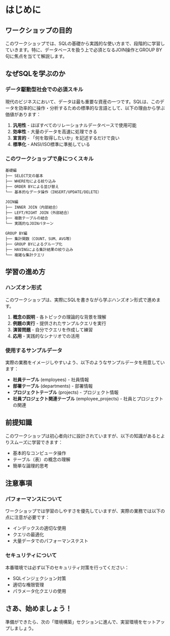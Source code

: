 # はじめに

## ワークショップの目的

このワークショップでは、SQLの基礎から実践的な使い方まで、段階的に学習していきます。特に、データベースを扱う上で必須となるJOIN操作とGROUP BY句に焦点を当てて解説します。

## なぜSQLを学ぶのか

### データ駆動型社会での必須スキル

現代のビジネスにおいて、データは最も重要な資産の一つです。SQLは、このデータを効率的に操作・分析するための標準的な言語として、以下の理由から学ぶ価値があります：

1. **汎用性** - ほぼすべてのリレーショナルデータベースで使用可能
2. **効率性** - 大量のデータを高速に処理できる
3. **宣言的** - 「何を取得したいか」を記述するだけで良い
4. **標準化** - ANSI/ISO標準に準拠している

### このワークショップで身につくスキル

```
基礎編
├── SELECT文の基本
├── WHERE句による絞り込み
├── ORDER BYによる並び替え
└── 基本的なデータ操作（INSERT/UPDATE/DELETE）

JOIN編
├── INNER JOIN（内部結合）
├── LEFT/RIGHT JOIN（外部結合）
├── 複数テーブルの結合
└── 実践的なJOINパターン

GROUP BY編
├── 集計関数（COUNT、SUM、AVG等）
├── GROUP BYによるグループ化
├── HAVINGによる集計結果の絞り込み
└── 複雑な集計クエリ
```

## 学習の進め方

### ハンズオン形式

このワークショップは、実際にSQLを書きながら学ぶハンズオン形式で進めます。

1. **概念の説明** - 各トピックの理論的な背景を理解
2. **例題の実行** - 提供されたサンプルクエリを実行
3. **演習問題** - 自分でクエリを作成して練習
4. **応用** - 実践的なシナリオでの活用

### 使用するサンプルデータ

実際の業務をイメージしやすいよう、以下のようなサンプルデータを用意しています：

- **社員テーブル** (employees) - 社員情報
- **部署テーブル** (departments) - 部署情報
- **プロジェクトテーブル** (projects) - プロジェクト情報
- **社員プロジェクト関連テーブル** (employee_projects) - 社員とプロジェクトの関連

## 前提知識

このワークショップは初心者向けに設計されていますが、以下の知識があるとよりスムーズに学習できます：

- 基本的なコンピュータ操作
- テーブル（表）の概念の理解
- 簡単な論理的思考

## 注意事項

### パフォーマンスについて

ワークショップでは学習のしやすさを優先していますが、実際の業務では以下の点に注意が必要です：

- インデックスの適切な使用
- クエリの最適化
- 大量データでのパフォーマンステスト

### セキュリティについて

本番環境では必ず以下のセキュリティ対策を行ってください：

- SQLインジェクション対策
- 適切な権限管理
- パラメータ化クエリの使用

## さあ、始めましょう！

準備ができたら、次の「環境構築」セクションに進んで、実習環境をセットアップしましょう。